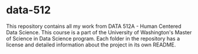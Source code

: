 # data-512
This repository contains all my work from DATA 512A - Human Centered Data Science. This course is a part of the University of Washington's Master of Science in Data Science program. 
Each folder in the repository has a license and detailed information about the project in its own README.
